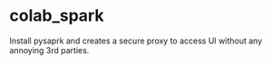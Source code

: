 # colab_spark

Install pysaprk and creates a secure proxy to access UI without any annoying 3rd parties.